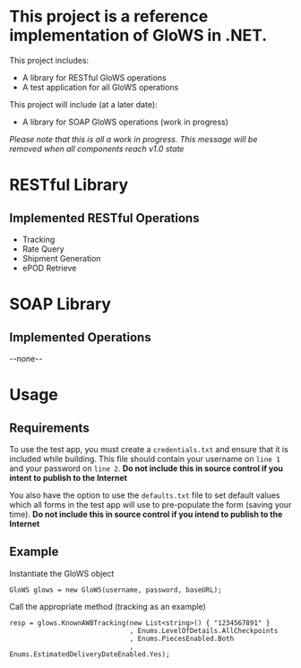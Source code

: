 This project is a reference implementation of GloWS in .NET.
============================================================

This project includes:
* A library for RESTful GloWS operations
* A test application for all GloWS operations

This project will include (at a later date):
* A library for SOAP GloWS operations (work in progress)

_Please note that this is all a work in progress. This message will be removed when all components reach v1.0 state_

RESTful Library
===============

Implemented RESTful Operations
------------------------------

* Tracking
* Rate Query
* Shipment Generation
* ePOD Retrieve

SOAP Library
============

Implemented Operations
----------------------

--none--

Usage
=====

Requirements
-------

To use the test app, you must create a `credentials.txt` and ensure that it is included while building. This file should contain your username on `line 1` and your password on `line 2`. __Do not include this in source control if you intent to publish to the Internet__

You also have the option to use the `defaults.txt` file to set default values which all forms in the test app will use to pre-populate the form (saving your time). __Do not include this in source control if you intend to publish to the Internet__

Example
----
Instantiate the GloWS object

    GloWS glows = new GloWS(username, password, baseURL);

Call the appropriate method (tracking as an example)

    resp = glows.KnownAWBTracking(new List<string>() { "1234567891" }
                                  , Enums.LevelOfDetails.AllCheckpoints
                                  , Enums.PiecesEnabled.Both
                                  , Enums.EstimatedDeliveryDateEnabled.Yes);

